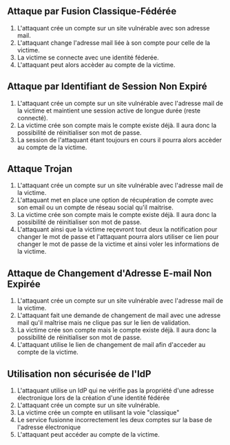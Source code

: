 ## Attaque par Fusion Classique-Fédérée

1. L'attaquant crée un compte sur un site vulnérable avec son adresse mail.
2. L'attaquant change l'adresse mail liée à son compte pour celle de la victime.
3. La victime se connecte avec une identité féderée.
4. L'attaquant peut alors accèder au compte de la victime.

## Attaque par Identifiant de Session Non Expiré

1. L'attaquant crée un compte sur un site vulnérable avec l'adresse mail de la victime et maintient une session active de longue durée (reste connecté).
2. La victime crée son compte mais le compte existe déjà. Il aura donc la possibilité de réinitialiser son mot de passe.
3. La session de l'attaquant étant toujours en cours il pourra alors accèder au compte de la victime.

## Attaque Trojan

1. L'attaquant crée un compte sur un site vulnérable avec l'adresse mail de la victime.
2. L'attaquant met en place une option de récupération de compte avec son email ou un compte de réseau social qu'il maitrise.
3. La victime crée son compte mais le compte existe déjà. Il aura donc la possibilité de réinitialiser son mot de passe.
4. L'attaquant ainsi que la victime reçevront tout deux la notification pour changer le mot de passe et l'attaquant pourra alors utiliser ce lien pour changer le mot de passe de la victime et ainsi voler les informations de la victime.

## Attaque de Changement d'Adresse E-mail Non Expirée

1. L'attaquant crée un compte sur un site vulnérable avec l'adresse mail de la victime.
2. L'attaquant fait une demande de changement de mail avec une adresse mail qu'il maîtrise mais ne clique pas sur le lien de validation.
3. La victime crée son compte mais le compte existe déjà. Il aura donc la possibilité de réinitialiser son mot de passe.
4. L'attaquant utilise le lien de changement de mail afin d'acceder au compte de la victime.

## Utilisation non sécurisée de l'IdP 

1. L'attaquant utilise un IdP qui ne vérifie pas la propriété d'une adresse électronique lors de la création d'une identité fédérée
2. L'attaquant crée un compte sur un site vulnérable. 
3. La victime crée un compte en utilisant la voie "classique"
4. Le service fusionne incorrectement les deux comptes sur la base de l'adresse électronique
5. L'attaquant peut accéder au compte de la victime.
